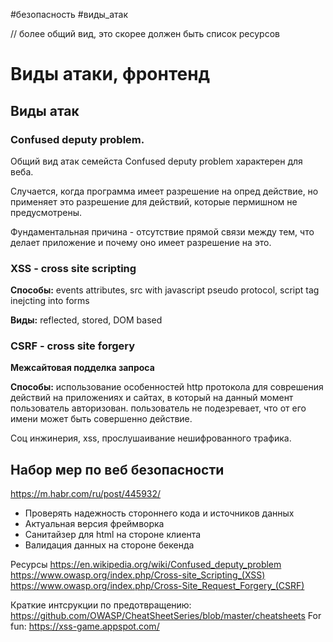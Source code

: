 \#безопасность \#виды_атак

//  более общий вид, это скорее должен быть список ресурсов

# Виды атаки, фронтенд

## Виды атак

### Confused deputy problem.

Общий вид атак семейста Confused deputy problem характерен для веба.

Случается, когда программа имеет разрешение на опред действие, но применяет это разрешение для действий, которые пермишном не предусмотрены.

Фундаментальная причина - отсутствие прямой связи между тем, что делает приложение и почему оно имеет разрешение на это.


### XSS - cross site scripting

**Способы:** events attributes, src with javascript pseudo protocol, script tag inejcting into forms

**Виды:** reflected, stored, DOM based

### CSRF - cross site forgery 

**Межсайтовая подделка запроса**

**Способы:** использование особенностей http протокола для соврешения действий на приложениях и сайтах, в который на данный момент пользователь авторизован. пользователь не подезревает, что от его имени может быть совершенно действие.

Соц инжинерия, xss, прослушаивание нешифрованного трафика.

## Набор мер по веб безопасности

https://m.habr.com/ru/post/445932/

- Проверять надежность стороннего кода и источников данных
- Актуальная версия фреймворка
- Санитайзер для html на стороне клиента
- Валидация данных на стороне бекенда

Ресурсы
https://en.wikipedia.org/wiki/Confused_deputy_problem
https://www.owasp.org/index.php/Cross-site_Scripting_(XSS)
https://www.owasp.org/index.php/Cross-Site_Request_Forgery_(CSRF)

Краткие интсрукции по предотвращению: https://github.com/OWASP/CheatSheetSeries/blob/master/cheatsheets
For fun: https://xss-game.appspot.com/